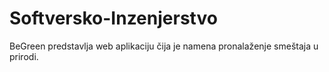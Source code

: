 # Softversko-Inzenjerstvo
BeGreen predstavlja web aplikaciju čija je namena pronalaženje smeštaja u prirodi.
